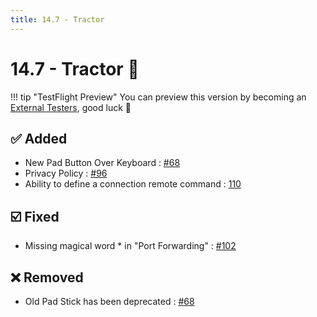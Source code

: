 ```yaml
---
title: 14.7 - Tractor
---
```

# 14.7 - Tractor :tractor:
!!! tip "TestFlight Preview"
    You can preview this version by becoming an [External Testers](/becoming-external-tester), good luck :muscle:

## :white_check_mark: Added
* New Pad Button Over Keyboard : [#68](https://github.com/isontheline/pro.webssh.net/issues/68)
* Privacy Policy : [#96](https://github.com/isontheline/pro.webssh.net/issues/96)
* Ability to define a connection remote command : [110](https://github.com/isontheline/pro.webssh.net/issues/110)

## :ballot_box_with_check: Fixed
* Missing magical word * in "Port Forwarding" : [#102](https://github.com/isontheline/pro.webssh.net/issues/102)

## :x: Removed
* Old Pad Stick has been deprecated : [#68](https://github.com/isontheline/pro.webssh.net/issues/68)